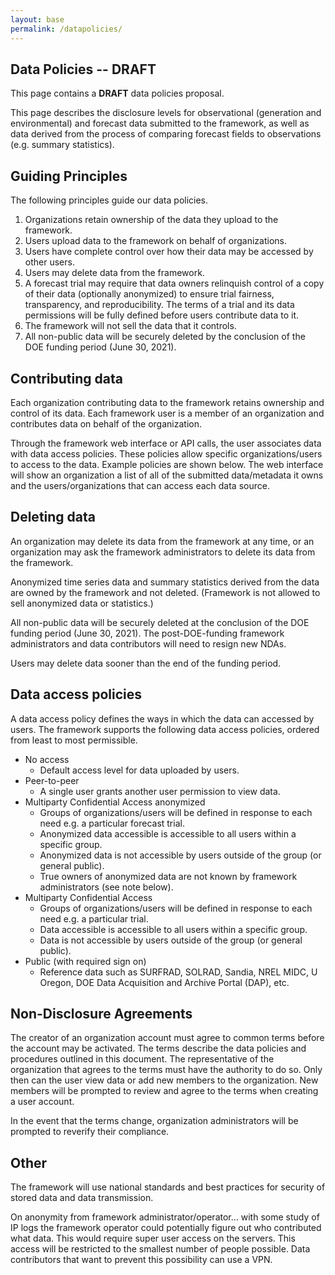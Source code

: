 ```yaml
---
layout: base
permalink: /datapolicies/
---
```

## Data Policies -- DRAFT

This page contains a **DRAFT** data policies proposal.

This page describes the disclosure levels for observational (generation
and environmental) and forecast data submitted to the framework, as well
as data derived from the process of comparing forecast fields to
observations (e.g. summary statistics).

Guiding Principles
------------------

The following principles guide our data policies.

1. Organizations retain ownership of the data they upload to the framework.
2. Users upload data to the framework on behalf of organizations.
2. Users have complete control over how their data may be accessed by other users.
2. Users may delete data from the framework.
2. A forecast trial may require that data owners relinquish control of a
   copy of their data (optionally anonymized) to ensure trial fairness,
   transparency, and reproducibility. The terms of a trial and its data
   permissions will be fully defined before users contribute data to it.
2. The framework will not sell the data that it controls.
2. All non-public data will be securely deleted by the conclusion of the DOE
   funding period (June 30, 2021).


Contributing data
-----------------

Each organization contributing data to the framework retains ownership
and control of its data. Each framework user is a member of an
organization and contributes data on behalf of the organization.

Through the framework web interface or API calls, the user associates
data with data access policies. These policies allow specific
organizations/users to access to the data. Example policies are shown
below. The web interface will show an organization a list of all of the
submitted data/metadata it owns and the users/organizations that can
access each data source.


Deleting data
-------------

An organization may delete its data from the framework at any time, or
an organization may ask the framework administrators to delete its data
from the framework.

Anonymized time series data and summary statistics
derived from the data are owned by the framework and not deleted.
(Framework is not allowed to sell anonymized data or statistics.)

All non-public data will be securely deleted at the conclusion of the
DOE funding period (June 30, 2021). The post-DOE-funding framework
administrators and data contributors will need to resign new NDAs.

Users may delete data sooner than the end of the funding period.


Data access policies
--------------------

A data access policy defines the ways in which the data can accessed by users.
The framework supports the following data access policies, ordered from least
to most permissible.

* No access
    * Default access level for data uploaded by users.
* Peer-to-peer
    * A single user grants another user permission to view data.
* Multiparty Confidential Access anonymized
    * Groups of organizations/users will be defined in response to each need
      e.g. a particular forecast trial.
    * Anonymized data accessible is accessible to all users within a specific group.
    * Anonymized data is not accessible by users outside of the group (or general public).
    * True owners of anonymized data are not known by framework administrators (see note below).
* Multiparty Confidential Access
    * Groups of organizations/users will be defined in response to each need
      e.g. a particular trial.
    * Data accessible is accessible to all users within a specific group.
    * Data is not accessible by users outside of the group (or general public).
* Public (with required sign on)
    * Reference data such as SURFRAD, SOLRAD, Sandia, NREL MIDC, U Oregon,
      DOE Data Acquisition and Archive Portal (DAP), etc.



Non-Disclosure Agreements
-------------------------

The creator of an organization account must agree to common terms before
the account may be activated. The terms describe the data policies and
procedures outlined in this document. The representative of the
organization that agrees to the terms must have the authority to do so.
Only then can the user view data or add new members to the organization.
New members will be prompted to review and agree to the terms when creating a
user account.

In the event that the terms change, organization administrators will be
prompted to reverify their compliance.


Other
-----

The framework will use national standards and best practices for
security of stored data and data transmission.

On anonymity from framework administrator/operator... with some study of
IP logs the framework operator could potentially figure out who
contributed what data. This would require super user access on the
servers. This access will be restricted to the smallest number of people
possible. Data contributors that want to prevent this possibility can
use a VPN.
